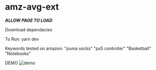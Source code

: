 # amz-avg-ext

***ALLOW PAGE TO LOAD***


Download dependacies 

To Run: 
yarn dev

Keywords tested on amazon: "puma socks" "ps5 controller" "Basketball" "Notebooks"

DEMO 
![demo](https://user-images.githubusercontent.com/18234412/198940279-68c3eee9-2549-421b-b4a2-a5f3e62d8d0f.gif)
